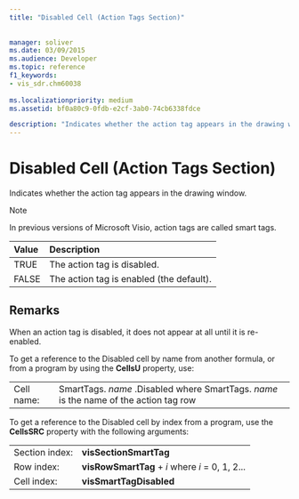 ```yaml
---
title: "Disabled Cell (Action Tags Section)"
 
 
manager: soliver
ms.date: 03/09/2015
ms.audience: Developer
ms.topic: reference
f1_keywords:
- vis_sdr.chm60038
 
ms.localizationpriority: medium
ms.assetid: bf0a80c9-0fdb-e2cf-3ab0-74cb6338fdce

description: "Indicates whether the action tag appears in the drawing window."
---
```


# Disabled Cell (Action Tags Section)

Indicates whether the action tag appears in the drawing window.
  
> [!NOTE]
> In previous versions of Microsoft Visio, action tags are called smart tags. 
  
|**Value**|**Description**|
|:-----|:-----|
| TRUE  <br/> | The action tag is disabled. |
| FALSE  <br/> | The action tag is enabled (the default). |
   
## Remarks

When an action tag is disabled, it does not appear at all until it is re-enabled. 
  
To get a reference to the Disabled cell by name from another formula, or from a program by using the **CellsU** property, use: 
  
|||
|:-----|:-----|
| Cell name:  <br/> | SmartTags.  *name*  .Disabled           where SmartTags. *name*  is the name of the action tag row  <br/> |
   
To get a reference to the Disabled cell by index from a program, use the **CellsSRC** property with the following arguments: 
  
|||
|:-----|:-----|
| Section index:  <br/> |**visSectionSmartTag** <br/> |
| Row index:  <br/> |**visRowSmartTag** +  *i*            where  *i*  = 0, 1, 2... |
| Cell index:  <br/> |**visSmartTagDisabled** <br/> |
   


